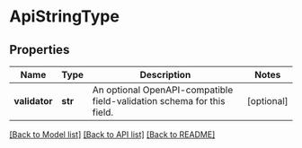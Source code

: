 # ApiStringType

## Properties
Name | Type | Description | Notes
------------ | ------------- | ------------- | -------------
**validator** | **str** | An optional OpenAPI-compatible field-validation schema for this field. | [optional] 

[[Back to Model list]](../README.md#documentation-for-models) [[Back to API list]](../README.md#documentation-for-api-endpoints) [[Back to README]](../README.md)


